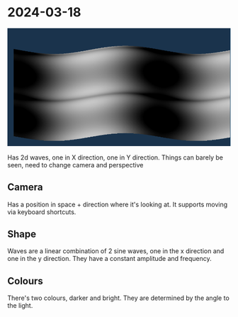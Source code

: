 # 2024-03-18

![Initial with black and white shading for clarity](images/image.png)

Has 2d waves, one in X direction, one in Y direction. Things can barely be seen, need to change camera and perspective

## Camera
Has a position in space + direction where it's looking at. It supports moving via keyboard shortcuts.

## Shape
Waves are a linear combination of 2 sine waves, one in the x direction and one in the y direction. They have a constant amplitude and frequency.

## Colours
There's two colours, darker and bright. They are determined by the angle to the light.